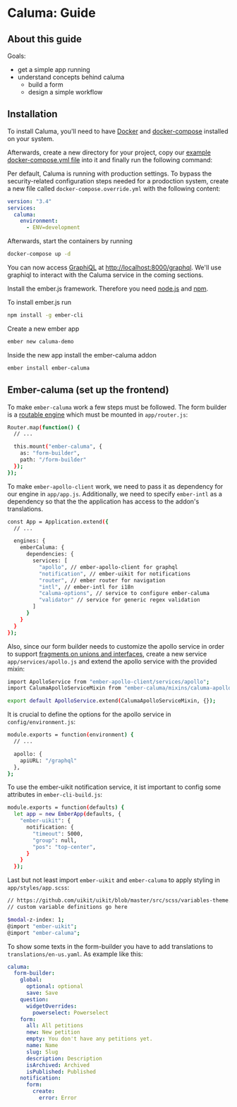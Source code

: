 # Caluma: Guide

## About this guide

Goals:
- get a simple app running
- understand concepts behind caluma
  - build a form
  - design a simple workflow

## Installation

To install Caluma, you'll need to have [Docker](https://docs.docker.com/install/) and [docker-compose](https://docs.docker.com/compose/install/) installed on your system.

Afterwards, create a new directory for your project, copy our [example docker-compose.yml file](https://github.com/projectcaluma/caluma/blob/master/docker-compose.yml) into it and finally run the following command:

Per default, Caluma is running with production settings. To bypass the security-related configuration steps needed for a prodoction system, create a new file called `docker-compose.override.yml` with the following content:

```yml
version: "3.4"
services:
  caluma:
    environment:
      - ENV=development
```

Afterwards, start the containers by running

```bash
docker-compose up -d
```

You can now access [GraphiQL](https://github.com/graphql/graphiql) at [http://localhost:8000/graphql](http://localhost:8000/graphql). We'll use graphiql to interact with the Caluma service in the coming sections.

Install the ember.js framework. Therefore you need [node.js](https://nodejs.org/en/) and [npm](https://www.npmjs.com/get-npm).

To install ember.js run

```bash
npm install -g ember-cli
```

Create a new ember app

```bash
ember new caluma-demo
```

Inside the new app install the ember-caluma addon

```bash
ember install ember-caluma
```

## Ember-caluma (set up the frontend)

To make `ember-caluma` work a few steps must be followed. The
form builder is a [routable engine](http://ember-engines.com) which must be mounted in `app/router.js`:

```bash
Router.map(function() {
  // ...

  this.mount("ember-caluma", {
    as: "form-builder",
    path: "/form-builder"
  });
});
```

To make `ember-apollo-client` work, we need to pass it as dependency for our engine in `app/app.js`. Additionally, we need to specify `ember-intl` as a dependency so that the the application has access to the addon's translations.

```bash
const App = Application.extend({
  // ...

  engines: {
    emberCaluma: {
      dependencies: {
        services: [
          "apollo", // ember-apollo-client for graphql
          "notification", // ember-uikit for notifications
          "router", // ember router for navigation
          "intl", // ember-intl for i18n
          "caluma-options", // service to configure ember-caluma
          "validator" // service for generic regex validation
        ]
      }
    }
  }
});
```

Also, since our form builder needs to customize the apollo service in order to support [fragments on unions and interfaces](https://www.apollographql.com/docs/react/advanced/fragments.html#fragment-matcher), create a new service `app/services/apollo.js` and extend the apollo service with the provided mixin:

```bash
import ApolloService from "ember-apollo-client/services/apollo";
import CalumaApolloServiceMixin from "ember-caluma/mixins/caluma-apollo-service-mixin";

export default ApolloService.extend(CalumaApolloServiceMixin, {});
```

It is crucial to define the options for the apollo service in
`config/environment.js`:

```bash
module.exports = function(environment) {
  // ...

  apollo: {
    apiURL: "/graphql"
  },
};
```

To use the ember-uikit notification service, it ist important to 
config some attributes in `ember-cli-build.js`:

```bash
module.exports = function(defaults) {
  let app = new EmberApp(defaults, {
    "ember-uikit": {
      notification: {
        "timeout": 5000,
        "group": null,
        "pos": "top-center",
      }
    }
  });
```

Last but not least import `ember-uikit` and `ember-caluma` to
apply styling in `app/styles/app.scss`:

```bash
// https://github.com/uikit/uikit/blob/master/src/scss/variables-theme.scss
// custom variable definitions go here

$modal-z-index: 1;
@import "ember-uikit";
@import "ember-caluma";
```

To show some texts in the form-builder you have to add translations to
`translations/en-us.yaml`. As example like this:

```yaml
caluma:
  form-builder:
    global:
      optional: optional
      save: Save
    question:
      widgetOverrides:
        powerselect: Powerselect
    form:
      all: All petitions
      new: New petition 
      empty: You don't have any petitions yet.
      name: Name
      slug: Slug
      description: Description
      isArchived: Archived
      isPublished: Published
    notification:
      form:
        create:
          error: Error
```
